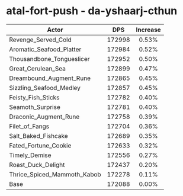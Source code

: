 # atal-fort-push - da-yshaarj-cthun
| Actor | DPS | Increase |
|---|:---:|:---:|
|Revenge_Served_Cold|172998|0.53%|
|Aromatic_Seafood_Platter|172984|0.52%|
|Thousandbone_Tongueslicer|172952|0.50%|
|Great_Cerulean_Sea|172899|0.47%|
|Dreambound_Augment_Rune|172865|0.45%|
|Sizzling_Seafood_Medley|172857|0.45%|
|Feisty_Fish_Sticks|172782|0.40%|
|Seamoth_Surprise|172781|0.40%|
|Draconic_Augment_Rune|172758|0.39%|
|Filet_of_Fangs|172704|0.36%|
|Salt_Baked_Fishcake|172689|0.35%|
|Fated_Fortune_Cookie|172633|0.32%|
|Timely_Demise|172556|0.27%|
|Roast_Duck_Delight|172437|0.20%|
|Thrice_Spiced_Mammoth_Kabob|172278|0.11%|
|Base|172088|0.00%|
